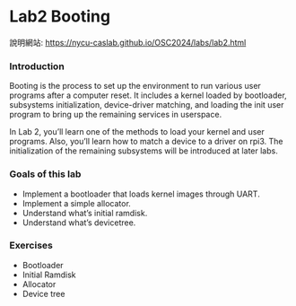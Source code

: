 # Lab2 Booting 
說明網站: https://nycu-caslab.github.io/OSC2024/labs/lab2.html

### Introduction
Booting is the process to set up the environment to run various user programs after a computer reset. It includes a kernel loaded by bootloader, subsystems initialization, device-driver matching, and loading the init user program to bring up the remaining services in userspace.

In Lab 2, you’ll learn one of the methods to load your kernel and user programs. Also, you’ll learn how to match a device to a driver on rpi3. The initialization of the remaining subsystems will be introduced at later labs.

### Goals of this lab
* Implement a bootloader that loads kernel images through UART.
* Implement a simple allocator.
* Understand what’s initial ramdisk.
* Understand what’s devicetree.

### Exercises
* Bootloader
* Initial Ramdisk
* Allocator
* Device tree
